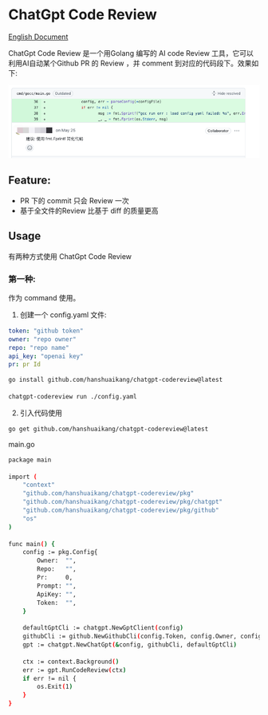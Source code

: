 # ChatGpt Code Review
[English Document](https://github.com/hanshuaikang/chatgpt-codereview/blob/main/readme_en.md)

ChatGpt Code Review 是一个用Golang 编写的 AI code Review 工具，它可以利用AI自动某个Github PR
的 Review ，并 comment 到对应的代码段下。效果如下:

![img.png](docs/imgs/img.png)

## Feature:
- PR 下的 commit 只会 Review 一次
- 基于全文件的Review 比基于 diff 的质量更高

## Usage

有两种方式使用 ChatGpt Code Review

### 第一种:

作为 command 使用。

1. 创建一个 config.yaml 文件:

```yaml
token: "github token"
owner: "repo owner"
repo: "repo name"
api_key: "openai key"
pr: pr Id
```

```bash
go install github.com/hanshuaikang/chatgpt-codereview@latest

chatgpt-codereview run ./config.yaml
```

2. 引入代码使用

```bash
go get github.com/hanshuaikang/chatgpt-codereview@latest
```

main.go
```bash
package main

import (
	"context"
	"github.com/hanshuaikang/chatgpt-codereview/pkg"
	"github.com/hanshuaikang/chatgpt-codereview/pkg/chatgpt"
	"github.com/hanshuaikang/chatgpt-codereview/pkg/github"
	"os"
)

func main() {
	config := pkg.Config{
		Owner:  "",
		Repo:   "",
		Pr:     0,
		Prompt: "",
		ApiKey: "",
		Token:  "",
	}
	
    defaultGptCli := chatgpt.NewGptClient(config)
    githubCli := github.NewGithubCli(config.Token, config.Owner, config.Repo, config.Pr)
    gpt := chatgpt.NewChatGpt(&config, githubCli, defaultGptCli)

	ctx := context.Background()
	err := gpt.RunCodeReview(ctx)
	if err != nil {
		os.Exit(1)
	}
}
```



